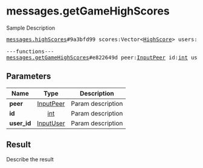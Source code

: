 # messages.getGameHighScores

Sample Description

<pre>
<a href="../constructor/messages.highScores">messages.highScores</a>#9a3bfd99 scores:Vector&lt;<a href="../type/HighScore.md">HighScore</a>&gt; users:Vector&lt;<a href="../type/User.md">User</a>&gt; = <a href="../type/messages.HighScores.md">messages.HighScores</a>;

---functions---
<a href="../method/messages.getGameHighScores.md">messages.getGameHighScores</a>#e822649d peer:<a href="../type/InputPeer.md">InputPeer</a> id:<a href="../type/int.md">int</a> user_id:<a href="../type/InputUser.md">InputUser</a> = <a href="../type/messages.HighScores.md">messages.HighScores</a>;
</pre>

## Parameters

| Name | Type | Description |
|------|:----:|-------------|
| **peer** | [InputPeer](../type/InputPeer.md) | Param description |
| **id** | [int](../type/int.md) | Param description |
| **user_id** | [InputUser](../type/InputUser.md) | Param description |

## Result

Describe the result

